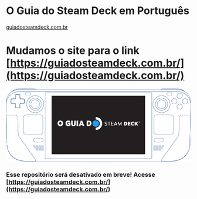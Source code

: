 # O Guia do Steam Deck em Português
[guiadosteamdeck.com.br](https://guiadosteamdeck.com.br/)

# Mudamos o site para o link [https://guiadosteamdeck.com.br/](https://guiadosteamdeck.com.br/)

[![O Guia do Steam Deck](O-GUIA-DO-STEAM-DECK-V2.png)](https://guiadosteamdeck.com.br/)

### Esse repositório será desativado em breve! Acesse [https://guiadosteamdeck.com.br/](https://guiadosteamdeck.com.br/)

